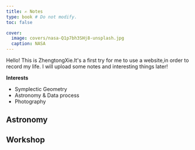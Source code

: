 ```yaml
---
title: ✍️ Notes
type: book # Do not modify.
toc: false

cover:
  image: covers/nasa-Q1p7bh3SHj8-unsplash.jpg
  caption: NASA
---
```


Hello! This is ZhengtongXie.It's a first try for me to use a website,in order to record my life.
 I will upload some notes and interesting things later!

 **Interests** 

- Symplectic Geometry
- Astronomy & Data process
- Photography

## Astronomy


## Workshop

<!-- {{< cta cta_text="👉 Check out the Machine Learning notebook" cta_link="machine-learning" >}} -->
